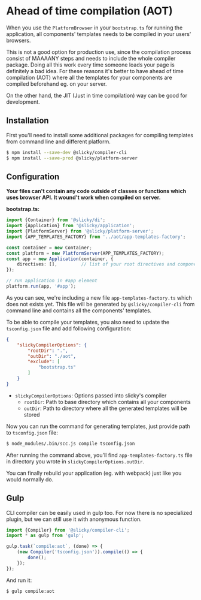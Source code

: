 # Ahead of time compilation (AOT)

When you use the `PlatformBrowser` in your `bootstrap.ts` for running the application, all components' templates 
needs to be compiled in your users' browsers. 

This is not a good option for production use, since the compilation process consist of MAAAANY steps and needs to 
include the whole compiler package. Doing all this work every time someone loads your page is definitely a bad idea.
For these reasons it's better to have ahead of time compilation (AOT) where all the templates for your components are 
compiled beforehand eg. on your server. 

On the other hand, the JIT (Just in time compilation) way can be good for development.

## Installation

First you'll need to install some additional packages for compiling templates from command line and different platform.

```bash
$ npm install --save-dev @slicky/compiler-cli
$ npm install --save-prod @slicky/platform-server
```

## Configuration

**Your files can't contain any code outside of classes or functions which uses browser API. It wound't work when 
compiled on server.**

**bootstrap.ts:**

```typescript
import {Container} from '@slicky/di';
import {Application} from '@slicky/application';
import {PlatformServer} from '@slicky/platform-server';
import {APP_TEMPLATES_FACTORY} from '../aot/app-templates-factory';

const container = new Container;
const platform = new PlatformServer(APP_TEMPLATES_FACTORY);
const app = new Application(container, {
	directives: [],			// list of your root directives and components
});

// run application in #app element
platform.run(app, '#app');
```

As you can see, we're including a new file `app-templates-factory.ts` which does not exists yet. This file will be 
generated by `@slicky/compiler-cli` from command line and contains all the components' templates.

To be able to compile your templates, you also need to update the `tsconfig.json` file and add following configuration:

```json
{
	"slickyCompilerOptions": {
		"rootDir": ".",
		"outDir": "./aot",
		"exclude": [
			"bootstrap.ts"
		]
	}
}
```

* `slickyCompilerOptions`: Options passed into slicky's compiler
	+ `rootDir`: Path to base directory which contains all your components
	+ `outDir`: Path to directory where all the generated templates will be stored
	
Now you can run the command for generating templates, just provide path to `tsconfig.json` file:

```bash
$ node_modules/.bin/scc.js compile tsconfig.json
```

After running the command above, you'll find `app-templates-factory.ts` file in directory you wrote in 
`slickyCompilerOptions.outDir`.

You can finally rebuild your application (eg. with webpack) just like you would normally do.

## Gulp

CLI compiler can be easily used in gulp too. For now there is no specialized plugin, but we can still use it with 
anonymous function.

```typescript
import {Compiler} from '@slicky/compiler-cli';
import * as gulp from 'gulp';

gulp.task(`compile:aot`, (done) => {
	(new Compiler('tsconfig.json')).compile(() => {
		done();
	});
});
```

And run it:

```bash
$ gulp compile:aot
```
